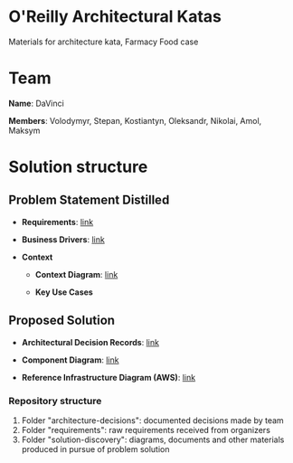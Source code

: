 # O'Reilly Architectural Katas
Materials for architecture kata, Farmacy Food case

# Team 
**Name**: DaVinci

**Members**: Volodymyr, Stepan, Kostiantyn, Oleksandr, Nikolai, Amol, Maksym 

# Solution structure

  ## Problem Statement Distilled
  - **Requirements**: [link](./requirements/Requirements.md)

  - **Business Drivers**: [link](./requirements/Requirements.md)

  - **Context**

    - **Context Diagram**: [link](./solution-discovery/context-diagram.md)

    - **Key Use Cases**

  ## Proposed Solution

  - **Architectural Decision Records**: [link](./architecture-decisions)

  - **Component Diagram**: [link](./solution-discovery/component-diagram.md)

  - **Reference Infrastructure Diagram (AWS)**: [link](./solution-discovery/infrastructure-diagram.md)


### Repository structure
1. Folder "architecture-decisions": documented decisions made by team
2. Folder "requirements": raw requirements received from organizers
3. Folder "solution-discovery": diagrams, documents and other materials produced in pursue of problem solution
